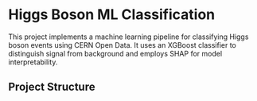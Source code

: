 # Higgs Boson ML Classification

This project implements a machine learning pipeline for classifying Higgs boson events using CERN Open Data. It uses an XGBoost classifier to distinguish signal from background and employs SHAP for model interpretability.

## Project Structure
